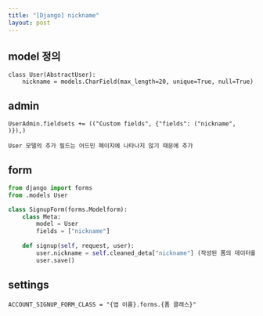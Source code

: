 ```yaml
---
title: "[Django] nickname"
layout: post
---
```


## model 정의
```
class User(AbstractUser):
    nickname = models.CharField(max_length=20, unique=True, null=True)
```


## admin
```terminal
UserAdmin.fieldsets += (("Custom fields", {"fields": ("nickname", )}),)
```
`User 모델의 추가 필드는 어드민 페이지에 나타나지 않기 때문에 추가`


## form
```python
from django import forms
from .models User

class SignupForm(forms.Modelform):
    class Meta:
        model = User
        fields = ["nickname"]
    
    def signup(self, request, user):
        user.nickname = self.cleaned_deta["nickname"] (작성된 폼의 데이터를 가져옴)
        user.save()
```


## settings
```terminal
ACCOUNT_SIGNUP_FORM_CLASS = "{앱 이름}.forms.{폼 클래스}"
```